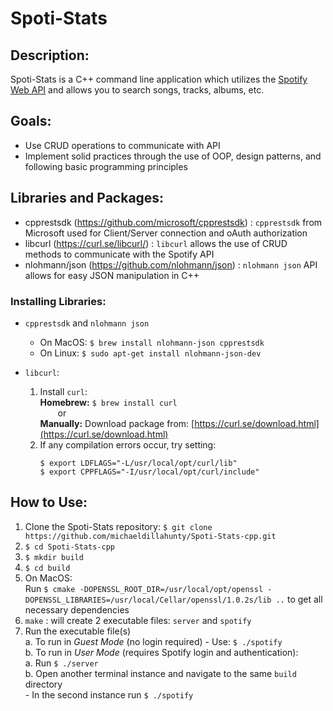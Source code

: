 # Spoti-Stats
## Description:
Spoti-Stats is a C++ command line application which utilizes the [Spotify Web API](https://developer.spotify.com/documentation/web-api) and allows you to search songs, tracks, albums, etc.

**Goals:**
---
- Use CRUD operations to communicate with API 
- Implement solid practices through the use of OOP, design patterns, and following basic programming principles

## Libraries and Packages:
- cpprestsdk (https://github.com/microsoft/cpprestsdk) : `cpprestsdk` from Microsoft used for Client/Server connection and oAuth authorization
- libcurl (https://curl.se/libcurl/) : `libcurl` allows the use of CRUD methods to communicate with the Spotify API
- nlohmann/json (https://github.com/nlohmann/json) : `nlohmann json` API allows for easy JSON manipulation in C++

### Installing Libraries:
- `cpprestsdk` and `nlohmann json`
  - On MacOS: `$ brew install nlohmann-json cpprestsdk`
  - On Linux: `$ sudo apt-get install nlohmann-json-dev`

- `libcurl`:
  1) Install `curl`: </br>
     **Homebrew:** `$ brew install curl`   
     &emsp;&emsp;or   
     **Manually:** Download package from: [https://curl.se/download.html](https://curl.se/download.html)
  3) If any compilation errors occur, try setting:
     ```
     $ export LDFLAGS="-L/usr/local/opt/curl/lib"
     $ export CPPFLAGS="-I/usr/local/opt/curl/include"
     ```

## How to Use:
1) Clone the Spoti-Stats repository: `$ git clone https://github.com/michaeldillahunty/Spoti-Stats-cpp.git`
2) `$ cd Spoti-Stats-cpp`
3) `$ mkdir build`
4) `$ cd build`
5) On MacOS:   
      Run `$ cmake -DOPENSSL_ROOT_DIR=/usr/local/opt/openssl -DOPENSSL_LIBRARIES=/usr/local/Cellar/openssl/1.0.2s/lib ..` to get all necessary dependencies
7) `make` : will create 2 executable files: `server` and `spotify`
8) Run the executable file(s)  
   a. To run in *Guest Mode* (no login required) - Use: `$ ./spotify`   
   b. To run in *User Mode* (requires Spotify login and authentication):   
      a. Run `$ ./server`   
      b. Open another terminal instance and navigate to the same `build` directory    
         - In the second instance run `$ ./spotify`
